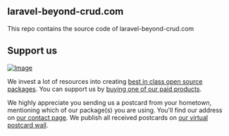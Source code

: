 ## laravel-beyond-crud.com

This repo contains the source code of laravel-beyond-crud.com

## Support us

[![Image](https://github-ads.s3.eu-central-1.amazonaws.com/laravel-beyond-crudcom.jpg)](https://spatie.be/github-ad-click/laravel-beyond-crud.com)

We invest a lot of resources into creating [best in class open source packages](https://spatie.be/open-source). You can support us by [buying one of our paid products](https://spatie.be/open-source/support-us).

We highly appreciate you sending us a postcard from your hometown, mentioning which of our package(s) you are using. You'll find our address on [our contact page](https://spatie.be/about-us). We publish all received postcards on [our virtual postcard wall](https://spatie.be/open-source/postcards).
